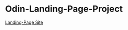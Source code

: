 # Odin-Landing-Page-Project

[Landing-Page Site](https://pongpatapee.github.io/Odin-Landing-Page-Project/)

